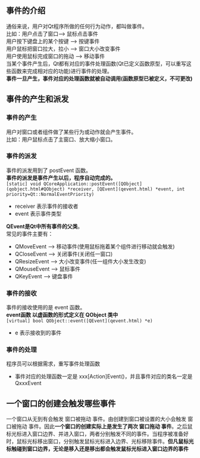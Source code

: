 ## 事件的介绍
通俗来说，用户对Qt程序所做的任何行为动作，都叫做事件。          
比如：用户点击了窗口--> 鼠标点击事件          
用户按下键盘上的某个按键 -->  按键事件          
用户鼠标把窗口拉大，拉小 -->  窗口大小改变事件          
用户使用鼠标完成窗口的拖动 --> 移动事件          
当某个事件产生后，Qt都有对应的事件处理函数(Qt已定义函数原型，可以重写这些函数来完成相对应的功能)进行事件的处理。          
**事件一旦产生，事件对应的处理函数就被自动调用(函数原型已被定义，不可更改)**          

## 事件的产生和派发
### 事件的产生
用户对窗口或者组件做了某些行为或动作就会产生事件。          
比如：用户鼠标点击了主窗口、放大缩小窗口。          

### 事件的派发
事件的派发用到了 postEvent 函数。          
**事件的派发是事件产生以后，程序自动完成的。**          
`[static] void QCoreApplication::postEvent([QObject](qobject.html#QObject) *receiver, [QEvent](qevent.html) *event, int priority=Qt::NormalEventPriority)`          
- receiver 表示事件的接收者          
- event 表示事件类型          

**QEvent是Qt中所有事件的父类**。          
常见的事件主要有：          
- QMoveEvent  -->  移动事件(使用鼠标拖着某个组件进行移动就会触发)          
- QCloseEvent  -->  关闭事件(关闭任一窗口)          
- QResizeEvent  -->  大小改变事件(任一组件大小发生改变)          
- QMouseEvent  -->  鼠标事件          
- QKeyEvent  -->  键盘事件          

### 事件的接收
事件的接收使用的是 event 函数。          
**event函数 以虚函数的形式定义在 QObject 类中**          
`[virtual] bool QObject::event([QEvent](qevent.html) *e)`          
- e 表示接收到的事件

### 事件的处理
程序员可以根据需求，重写事件处理函数          
- 事件对应的处理函数一定是 xxx\[Action\]Event()，并且事件对应的类名一定是 QxxxEvent          


## 一个窗口的创建会触发哪些事件
一个窗口从无到有会触发 窗口被拖动 事件。由创建到窗口被设置的大小会触发 窗口被拖动 事件。因此**一个窗口的创建实际上是发生了两次 窗口拖动 事件**。之后鼠标光标进入窗口边界、并进入窗口，两者分别触发不同的事件。当程序被准备好时，鼠标光标移出窗口，分别触发鼠标光标进入边界、光标移除事件。**但凡鼠标光标触碰到窗口边界，无论是移入还是移出都会触发鼠标光标进入窗口边界的事件**          


